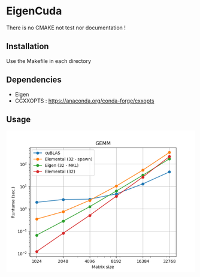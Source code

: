 # EigenCuda

There is no CMAKE not test nor documentation ! 

## Installation 

Use the Makefile in each directory

## Dependencies

  * Eigen
  * CCXXOPTS : https://anaconda.org/conda-forge/cxxopts

## Usage



![alt text](./perf_gemm_gpu.png)
